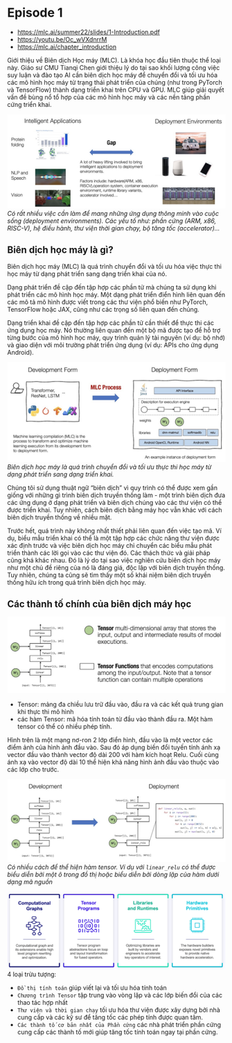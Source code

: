 # Episode 1
- https://mlc.ai/summer22/slides/1-Introduction.pdf
- https://youtu.be/Oc_wVXdnrrM
- https://mlc.ai/chapter_introduction

Giới thiệu về Biên dịch Học máy (MLC). Là khóa học đầu tiên thuộc thể loại này. Giáo sư CMU Tianqi Chen giới thiệu lý do tại sao khối lượng công việc suy luận và đào tạo AI cần biên dịch học máy để chuyển đổi và tối ưu hóa các mô hình học máy từ trạng thái phát triển của chúng (như trong PyTorch và TensorFlow) thành dạng triển khai trên CPU và GPU. MLC giúp giải quyết vấn đề bùng nổ tổ hợp của các mô hình học máy và các nền tảng phần cứng triển khai.

![](files/intro-gap.jpg)
*Có rất nhiều việc cần làm để mang những ứng dụng thông minh vào cuộc sống (deployment environments). Các yếu tố như: phần cứng (ARM, x86, RISC-V), hệ điều hành, thư viện thời gian chạy, bộ tăng tốc (accelerator)...*

## Biên dịch học máy là gì?

Biên dịch học máy (MLC) là quá trình chuyển đổi và tối ưu hóa việc thực thi học máy từ dạng phát triển sang dạng triển khai của nó.

Dạng phát triển đề cập đến tập hợp các phần tử mà chúng ta sử dụng khi phát triển các mô hình học máy. Một dạng phát triển điển hình liên quan đến các mô tả mô hình được viết trong các thư viện phổ biến như PyTorch, TensorFlow hoặc JAX, cũng như các trọng số liên quan đến chúng.

Dạng triển khai đề cập đến tập hợp các phần tử cần thiết để thực thi các ứng dụng học máy. Nó thường liên quan đến một bộ mã được tạo để hỗ trợ từng bước của mô hình học máy, quy trình quản lý tài nguyên (ví dụ: bộ nhớ) và giao diện với môi trường phát triển ứng dụng (ví dụ: APIs cho ứng dụng Android).

![](files/dev-deploy-form.jpg)
*Biên dịch học máy là quá trình chuyển đổi và tối ưu thực thi học máy từ dạng phát triển sang dạng triển khai.*

Chúng tôi sử dụng thuật ngữ “biên dịch” vì quy trình có thể được xem gần giống với những gì trình biên dịch truyền thống làm - một trình biên dịch đưa các ứng dụng ở dạng phát triển và biên dịch chúng vào các thư viện có thể được triển khai. Tuy nhiên, cách biên dịch bằng máy học vẫn khác với cách biên dịch truyền thống về nhiều mặt.

Trước hết, quá trình này không nhất thiết phải liên quan đến việc tạo mã. Ví dụ, biểu mẫu triển khai có thể là một tập hợp các chức năng thư viện được xác định trước và việc biên dịch học máy chỉ chuyển các biểu mẫu phát triển thành các lời gọi vào các thư viện đó. Các thách thức và giải pháp cũng khá khác nhau. Đó là lý do tại sao việc nghiên cứu biên dịch học máy như một chủ đề riêng của nó là đáng giá, độc lập với biên dịch truyền thống. Tuy nhiên, chúng ta cũng sẽ tìm thấy một số khái niệm biên dịch truyền thống hữu ích trong quá trình biên dịch học máy.

## Các thành tố chính của biên dịch máy học
![](files/mlc-elements.jpg)
- Tensor: mảng đa chiều lưu trữ đầu vào, đầu ra và các kết quả trung gian khi thực thi mô hình
- các hàm Tensor: mã hóa tính toán từ đầu vào thành đầu ra. Một hàm tensor có thể có nhiều phép tính.

Hình trên là một mạng nơ-ron 2 lớp điển hình, đầu vào là một vector các điểm ảnh của hình ảnh đầu vào. Sau đó áp dụng biến đổi tuyến tính ánh xạ vector đầu vào thành vector độ dài 200 với hàm kích hoạt Relu. Cuối cùng ánh xạ vào vector độ dài 10 thể hiện khả năng hình ảnh đầu vào thuộc vào các lớp cho trước.

![](files/mlc-elem-transform.jpg)
*Có nhiều cách để thể hiện hàm tensor. Ví dụ với `linear_relu` có thể được biểu diễn bởi một ô trong đồ thị hoặc biểu diễn bởi dòng lặp của hàm dưới dạng mã nguồn*

![](files/abstractions.png)
4 loại trừu tượng:
- `Đồ thị tính toán` giúp viết lại và tối ưu hóa tính toán
- `Chương trình Tensor` tập trung vào vòng lặp và các lớp biến đổi của các thao tác hợp nhất
- `Thư viện và thời gian chạy` tối ưu hóa thư viện được xây dựng bởi nhà cung cấp và các kỹ sư để tăng tốc các phép tính được quan tâm.
- `Các thành tố cơ bản nhất của Phần cứng` các nhà phát triển phần cứng cung cấp các thành tố mới giúp tăng tốc tính toán ngay tại phần cứng.
